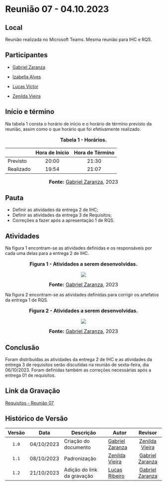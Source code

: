 # Reunião 07 - 04.10.2023

## Local

Reunião realizada no Microsoft Teams.
Mesma reunião para IHC e RQS.

## Participantes


* [Gabriel Zaranza](https://github.com/GZaranza)
* [Izabella Alves](https://github.com/izabellaalves)


* [Lucas Víctor](https://github.com/Lucas13032003)
* [Zenilda Vieira](https://github.com/zenildavieira)
  
## Início e término

Na tabela 1 consta o horário de início e o horário de término previsto da reunião, assim como o que horário que foi efetivamente realizado.

<div align="center">
<font size="3"><p style="text-align: center"><b>Tabela 1 - Horários.</b></p></font>
</div>

|               | Hora de Início   | Hora de Término   |
| ------------- | :--------------: | :---------------: |
| Previsto      |      20:00       |      21:30        |
| Realizado     |     19:54       |     21:07       |

<div align="center">
<font size="3"><p style="text-align: center"><b>Fonte:</b> <a href="https://github.com/GZaranza">Gabriel Zaranza</a>, 2023</p></font>
</div>

## Pauta

* Definir as atividades da entrega 2 de IHC;
* Definir as atividades da entrega 3 de Requisitos;
* Correções a fazer após a apresentação 1 de RQS.

## Atividades

Na figura 1 encontram-se as atividades definidas e os responsáveis por cada uma delas para a entrega 2 de IHC.

<div align="center">
<font size="3"><p style="text-align: center"><b>Figura 1 - Atividades a serem desenvolvidas.</b></p></font>

<img src="https://github.com/Requisitos-de-Software/2023.2-Economia-DF/blob/main/docs/imagens/atas/issues-IHC2-04-10-2023.png?raw=true">

<font size="3"><p style="text-align: center"><b>Fonte:</b> <a href="https://github.com/GZaranza">Gabriel Zaranza</a>, 2023</p></font>
</div>

Na figura 2 encontram-se as atividades definidas para corrigir os artefatos da entrega 1 de RQS.

<div align="center">
<font size="3"><p style="text-align: center"><b>Figura 2 - Atividades a serem desenvolvidas.</b></p></font>

<img src="https://github.com/Requisitos-de-Software/2023.2-Economia-DF/blob/main/docs/imagens/atas/correcoes-RQS-entrega01.png?raw=true">

<font size="3"><p style="text-align: center"><b>Fonte:</b> <a href="https://github.com/GZaranza">Gabriel Zaranza</a>, 2023</p></font>
</div>

## Conclusão

Foram distribuídas as atividades da entrega 2 de IHC e as atividades da entrega 3 de requisitos serão discutidas na reunião de sexta-feira, dia 06/10/2023. Foram definidas também as correções necessárias após a entrega 01 de requisitos.

## Link da Gravação

[Requisitos - Reunião 07](https://www.youtube.com/watch?v=8ORX3IlTzzY)

## Histórico de Versão

|Versão|Data|Descrição|Autor|Revisor|
|:----:|----|---------|-----|:-------:|
|`1.0`|04/10/2023|Criação do documento|[Gabriel Zaranza](https://github.com/GZaranza)|[Zenilda Vieira](https://github.com/ZenildaVieira)|
|`1.1`|08/10/2023| Padronização | [Zenilda Vieira](https://github.com/zenildavieira) | [Gabriel Zaranza](https://github.com/GZaranza) |
|`1.2`|21/10/2023| Adição do link da gravação | [Lucas Ribeiro](https://github.com/lucassouzs) | [Gabriel Zaranza](https://github.com/GZaranza) |
